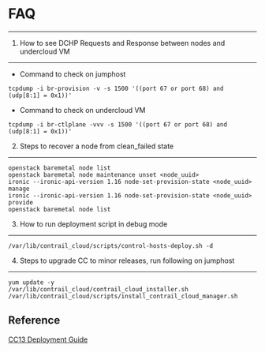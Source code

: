 # FAQ
------

1. How to see DCHP Requests and Response between nodes and undercloud VM
--------------------------------------------------------------------------
  - Command to check on jumphost
```
tcpdump -i br-provision -v -s 1500 '((port 67 or port 68) and (udp[8:1] = 0x1))'
```
  - Command to check on undercloud VM
```
tcpdump -i br-ctlplane -vvv -s 1500 '((port 67 or port 68) and (udp[8:1] = 0x1))'
```

2. Steps to recover a node from clean_failed state
--------------------------------------------------
```
openstack baremetal node list
openstack baremetal node maintenance unset <node_uuid> 
ironic --ironic-api-version 1.16 node-set-provision-state <node_uuid> manage
ironic --ironic-api-version 1.16 node-set-provision-state <node_uuid> provide
openstack baremetal node list
```
3. How to run deployment script in debug mode
---------------------------------------------
```
/var/lib/contrail_cloud/scripts/control-hosts-deploy.sh -d
```

4. Steps to upgrade CC to minor releases, run following on jumphost
---------------------------------------------------------------------
```
yum update -y
/var/lib/contrail_cloud/contrail_cloud_installer.sh
/var/lib/contrail_cloud/scripts/install_contrail_cloud_manager.sh
```

## Reference
[CC13 Deployment Guide](https://www.juniper.net/documentation/en_US/contrail5.0/information-products/pathway-pages/contrail-cloud-deployment-guide-13.0.pdf)
